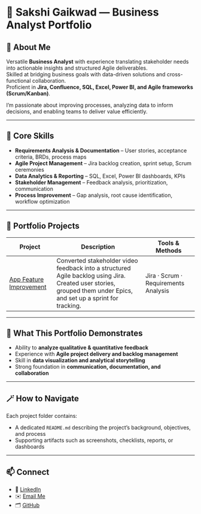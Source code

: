 # 💼 Sakshi Gaikwad — Business Analyst Portfolio


## 👋 About Me
Versatile **Business Analyst** with experience translating stakeholder needs into actionable insights and structured Agile deliverables.  
Skilled at bridging business goals with data-driven solutions and cross-functional collaboration.  
Proficient in **Jira, Confluence, SQL, Excel, Power BI, and Agile frameworks (Scrum/Kanban)**.  

I’m passionate about improving processes, analyzing data to inform decisions, and enabling teams to deliver value efficiently.

---

## 🧰 Core Skills
- **Requirements Analysis & Documentation** – User stories, acceptance criteria, BRDs, process maps  
- **Agile Project Management** – Jira backlog creation, sprint setup, Scrum ceremonies  
- **Data Analytics & Reporting** – SQL, Excel, Power BI dashboards, KPIs  
- **Stakeholder Management** – Feedback analysis, prioritization, communication  
- **Process Improvement** – Gap analysis, root cause identification, workflow optimization  

---

## 📂 Portfolio Projects

| Project | Description | Tools & Methods |
|----------|--------------|----------------|
[App Feature Improvement](Project-1-App-Feature-Improvement/README.md)| Converted stakeholder video feedback into a structured Agile backlog using Jira. Created user stories, grouped them under Epics, and set up a sprint for tracking. | Jira · Scrum · Requirements Analysis |

---

## 🧠 What This Portfolio Demonstrates
- Ability to **analyze qualitative & quantitative feedback**  
- Experience with **Agile project delivery and backlog management**  
- Skill in **data visualization and analytical storytelling**  
- Strong foundation in **communication, documentation, and collaboration**

---

## 🪄 How to Navigate
Each project folder contains:
- A dedicated `README.md` describing the project’s background, objectives, and process  
- Supporting artifacts such as screenshots, checklists, reports, or dashboards  

---

## 📫 Connect
- 💼 [LinkedIn](https://linkedin.com/in/sakshi01gaikwad)  
- ✉️ [Email Me](mailto:sakshi01gaikwad@gmail.com)  
- 🗂️ [GitHub](https://github.com/sakshi01gaikwad)

